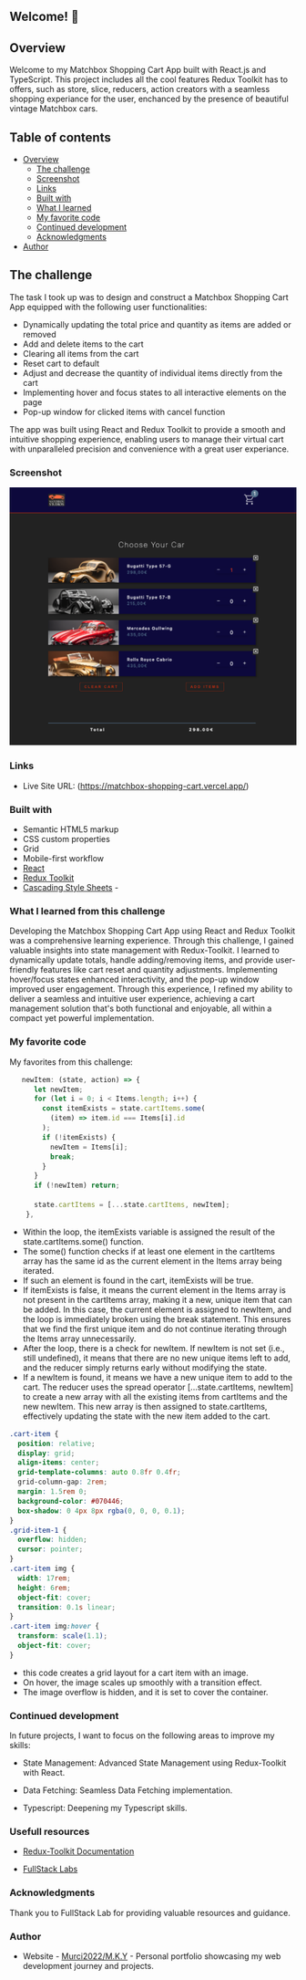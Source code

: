## Welcome! 👋

## Overview

Welcome to my Matchbox Shopping Cart App built with React.js and TypeScript.
This project includes all the cool features Redux Toolkit has to offers, such as store, slice, reducers, action creators with a seamless shopping experiance for the user, enchanced by the presence of beautiful vintage Matchbox cars.

## Table of contents

- [Overview](#overview)
  - [The challenge](#the-challenge)
  - [Screenshot](#screenshot)
  - [Links](#links)
  - [Built with](#built-with)
  - [What I learned](#what-i-learned-from-this-challenge)
  - [My favorite code](#my-favorite-code)
  - [Continued development](#continued-development)
  - [Acknowledgments](#acknowledgments)
- [Author](#author)

## The challenge

The task I took up was to design and construct a Matchbox Shopping Cart App equipped with the following user functionalities:

- Dynamically updating the total price and quantity as items are added or removed
- Add and delete items to the cart
- Clearing all items from the cart
- Reset cart to default
- Adjust and decrease the quantity of individual items directly from the cart
- Implementing hover and focus states to all interactive elements on the page
- Pop-up window for clicked items with cancel function

The app was built using React and Redux Toolkit to provide a smooth and intuitive shopping experience, enabling users to manage their virtual cart with unparalleled precision and convenience with a great user experiance.

### Screenshot

![preview for the matchbox-shopping-cart app](/src/images/screenshot.png)

### Links

- Live Site URL: (https://matchbox-shopping-cart.vercel.app/)

### Built with

- Semantic HTML5 markup
- CSS custom properties
- Grid
- Mobile-first workflow
- [React](https://reactjs.org/)
- [Redux Toolkit](https://redux-toolkit.js.org/)
- [Cascading Style Sheets](https://developer.mozilla.org/en-US/docs/Web/CSS) -

### What I learned from this challenge

Developing the Matchbox Shopping Cart App using React and Redux Toolkit was a comprehensive learning experience. Through this challenge, I gained valuable insights into state management with Redux-Toolkit. I learned to dynamically update totals, handle adding/removing items, and provide user-friendly features like cart reset and quantity adjustments. Implementing hover/focus states enhanced interactivity, and the pop-up window improved user engagement. Through this experience, I refined my ability to deliver a seamless and intuitive user experience, achieving a cart management solution that's both functional and enjoyable, all within a compact yet powerful implementation.

### My favorite code

My favorites from this challenge:

```js
   newItem: (state, action) => {
      let newItem;
      for (let i = 0; i < Items.length; i++) {
        const itemExists = state.cartItems.some(
          (item) => item.id === Items[i].id
        );
        if (!itemExists) {
          newItem = Items[i];
          break;
        }
      }
      if (!newItem) return;

      state.cartItems = [...state.cartItems, newItem];
    },


```

- Within the loop, the itemExists variable is assigned the result of the state.cartItems.some() function.
- The some() function checks if at least one element in the cartItems array has the same id as the current element in the Items array being iterated.
- If such an element is found in the cart, itemExists will be true.
- If itemExists is false, it means the current element in the Items array is not present in the cartItems array, making it a new, unique item that can be added. In this case, the current element is assigned to newItem, and the loop is immediately broken using the break statement. This ensures that we find the first unique item and do not continue iterating through the Items array unnecessarily.
- After the loop, there is a check for newItem. If newItem is not set (i.e., still undefined), it means that there are no new unique items left to add, and the reducer simply returns early without modifying the state.
- If a newItem is found, it means we have a new unique item to add to the cart. The reducer uses the spread operator [...state.cartItems, newItem] to create a new array with all the existing items from cartItems and the new newItem. This new array is then assigned to state.cartItems, effectively updating the state with the new item added to the cart.

```css
.cart-item {
  position: relative;
  display: grid;
  align-items: center;
  grid-template-columns: auto 0.8fr 0.4fr;
  grid-column-gap: 2rem;
  margin: 1.5rem 0;
  background-color: #070446;
  box-shadow: 0 4px 8px rgba(0, 0, 0, 0.1);
}
.grid-item-1 {
  overflow: hidden;
  cursor: pointer;
}
.cart-item img {
  width: 17rem;
  height: 6rem;
  object-fit: cover;
  transition: 0.1s linear;
}
.cart-item img:hover {
  transform: scale(1.1);
  object-fit: cover;
}
```

- this code creates a grid layout for a cart item with an image.
- On hover, the image scales up smoothly with a transition effect.
- The image overflow is hidden, and it is set to cover the container.

### Continued development

In future projects, I want to focus on the following areas to improve my skills:

- State Management: Advanced State Management using Redux-Toolkit with React.

- Data Fetching: Seamless Data Fetching implementation.

- Typescript: Deepening my Typescript skills.

### Usefull resources

- [Redux-Toolkit Documentation](https://redux-toolkit.js.org/)

- [FullStack Labs](https://www.fullstacklabs.co/blog/using-redux-toolkit-with-reactjs)

### Acknowledgments

Thank you to FullStack Lab for providing valuable resources and guidance.

### Author

- Website - [Murci2022/M.K.Y](https://portfolio-mate.vercel.app/) - Personal portfolio showcasing my web development journey and projects.
